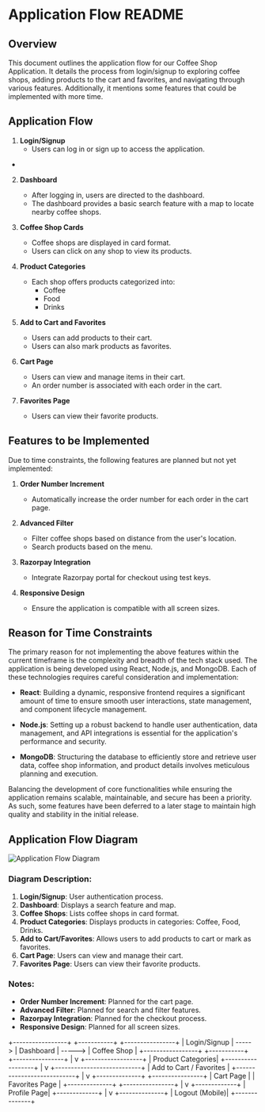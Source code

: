 # Application Flow README

## Overview

This document outlines the application flow for our Coffee Shop Application. It details the process from login/signup to exploring coffee shops, adding products to the cart and favorites, and navigating through various features. Additionally, it mentions some features that could be implemented with more time.

## Application Flow

1. **Login/Signup**
    - Users can log in or sign up to access the application.
  - 

2. **Dashboard**
    - After logging in, users are directed to the dashboard.
    - The dashboard provides a basic search feature with a map to locate nearby coffee shops.

3. **Coffee Shop Cards**
    - Coffee shops are displayed in card format.
    - Users can click on any shop to view its products.

4. **Product Categories**
    - Each shop offers products categorized into:
        - Coffee
        - Food
        - Drinks

5. **Add to Cart and Favorites**
    - Users can add products to their cart.
    - Users can also mark products as favorites.

6. **Cart Page**
    - Users can view and manage items in their cart.
    - An order number is associated with each order in the cart.

7. **Favorites Page**
    - Users can view their favorite products.

## Features to be Implemented

Due to time constraints, the following features are planned but not yet implemented:

1. **Order Number Increment**
    - Automatically increase the order number for each order in the cart page.

2. **Advanced Filter**
    - Filter coffee shops based on distance from the user's location.
    - Search products based on the menu.

3. **Razorpay Integration**
    - Integrate Razorpay portal for checkout using test keys.

4. **Responsive Design**
    - Ensure the application is compatible with all screen sizes.

## Reason for Time Constraints

The primary reason for not implementing the above features within the current timeframe is the complexity and breadth of the tech stack used. The application is being developed using React, Node.js, and MongoDB. Each of these technologies requires careful consideration and implementation:

- **React**: Building a dynamic, responsive frontend requires a significant amount of time to ensure smooth user interactions, state management, and component lifecycle management.
  
- **Node.js**: Setting up a robust backend to handle user authentication, data management, and API integrations is essential for the application's performance and security.
  
- **MongoDB**: Structuring the database to efficiently store and retrieve user data, coffee shop information, and product details involves meticulous planning and execution.

Balancing the development of core functionalities while ensuring the application remains scalable, maintainable, and secure has been a priority. As such, some features have been deferred to a later stage to maintain high quality and stability in the initial release.

## Application Flow Diagram

![Application Flow Diagram](application_flow_diagram.png)

### Diagram Description:
1. **Login/Signup**: User authentication process.
2. **Dashboard**: Displays a search feature and map.
3. **Coffee Shops**: Lists coffee shops in card format.
4. **Product Categories**: Displays products in categories: Coffee, Food, Drinks.
5. **Add to Cart/Favorites**: Allows users to add products to cart or mark as favorites.
6. **Cart Page**: Users can view and manage their cart.
7. **Favorites Page**: Users can view their favorite products.

### Notes:
- **Order Number Increment**: Planned for the cart page.
- **Advanced Filter**: Planned for search and filter features.
- **Razorpay Integration**: Planned for the checkout process.
- **Responsive Design**: Planned for all screen sizes.



+-----------------+           +-----------+           +----------------+
|  Login/Signup   |  ----->   | Dashboard |  ----->   | Coffee Shop    |
+-----------------+           +-----------+           +----------------+
                                                           |
                                                           v
                                                   +------------------+
                                                   | Product Categories|
                                                   +------------------+
                                                           |
                                                           v
                                          +---------------------------+
                                          | Add to Cart / Favorites   |
                                          +---------------------------+
                                                           |
                                                           v
                                    +--------------+                  +----------------+
                                    |  Cart Page   |                  | Favorites Page |
                                    +--------------+                  +----------------+
                                                           |
                                                           v
                                                     +-------------+
                                                     | Profile Page|
                                                     +-------------+
                                                           |
                                                           v
                                                    +--------------+
                                                    | Logout (Mobile)|
                                                    +--------------+
